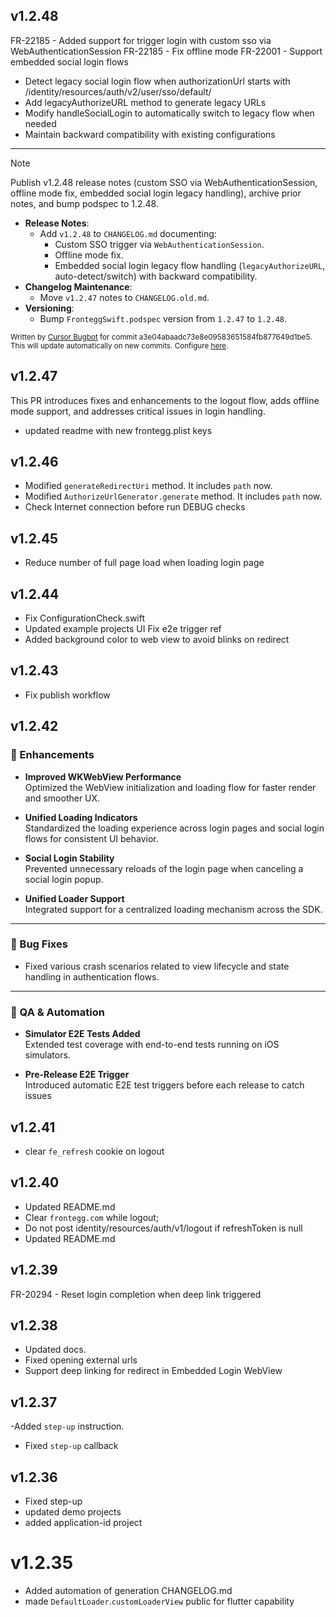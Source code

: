 ## v1.2.48
FR-22185 - Added support for trigger login with custom sso via WebAuthenticationSession
FR-22185 - Fix offline mode
FR-22001 - Support embedded social login flows
- Detect legacy social login flow when authorizationUrl starts with /identity/resources/auth/v2/user/sso/default/
- Add legacyAuthorizeURL method to generate legacy URLs
- Modify handleSocialLogin to automatically switch to legacy flow when needed
- Maintain backward compatibility with existing configurations

<!-- CURSOR_SUMMARY -->
---

> [!NOTE]
> Publish v1.2.48 release notes (custom SSO via WebAuthenticationSession, offline mode fix, embedded social login legacy handling), archive prior notes, and bump podspec to 1.2.48.
> 
> - **Release Notes**:
>   - Add `v1.2.48` to `CHANGELOG.md` documenting:
>     - Custom SSO trigger via `WebAuthenticationSession`.
>     - Offline mode fix.
>     - Embedded social login legacy flow handling (`legacyAuthorizeURL`, auto-detect/switch) with backward compatibility.
> - **Changelog Maintenance**:
>   - Move `v1.2.47` notes to `CHANGELOG.old.md`.
> - **Versioning**:
>   - Bump `FronteggSwift.podspec` version from `1.2.47` to `1.2.48`.
> 
> <sup>Written by [Cursor Bugbot](https://cursor.com/dashboard?tab=bugbot) for commit a3e04abaadc73e8e09583651584fb877649d1be5. This will update automatically on new commits. Configure [here](https://cursor.com/dashboard?tab=bugbot).</sup>
<!-- /CURSOR_SUMMARY -->

## v1.2.47
This PR introduces fixes and enhancements to the logout flow, adds offline mode support, and addresses critical issues in login handling.
- updated readme with new frontegg.plist keys

## v1.2.46
- Modified `generateRedirectUri` method. It includes `path` now.
- Modified `AuthorizeUrlGenerator.generate` method.  It includes `path` now.
- Check Internet connection before run DEBUG checks

## v1.2.45
- Reduce number of full page load when loading login page

## v1.2.44
- Fix ConfigurationCheck.swift
- Updated example projects UI
Fix e2e trigger ref
- Added background color to web view to avoid blinks on redirect 

## v1.2.43
- Fix publish workflow

## v1.2.42
### 🔧 Enhancements
- **Improved WKWebView Performance**  
  Optimized the WebView initialization and loading flow for faster render and smoother UX.

- **Unified Loading Indicators**  
  Standardized the loading experience across login pages and social login flows for consistent UI behavior.

- **Social Login Stability**  
  Prevented unnecessary reloads of the login page when canceling a social login popup.

- **Unified Loader Support**  
  Integrated support for a centralized loading mechanism across the SDK.

---

### 🐞 Bug Fixes
- Fixed various crash scenarios related to view lifecycle and state handling in authentication flows.

---

### 🧪 QA & Automation
- **Simulator E2E Tests Added**  
  Extended test coverage with end-to-end tests running on iOS simulators.

- **Pre-Release E2E Trigger**  
  Introduced automatic E2E test triggers before each release to catch issues

## v1.2.41
- clear `fe_refresh` cookie on logout 

## v1.2.40
- Updated README.md
- Clear `frontegg.com` while logout;
- Do not post identity/resources/auth/v1/logout if refreshToken is null
- Updated README.md

## v1.2.39
FR-20294 - Reset login completion when deep link triggered

## v1.2.38
- Updated docs.
- Fixed opening external urls
- Support deep linking for redirect in Embedded Login WebView

## v1.2.37
-Added `step-up` instruction.
- Fixed `step-up` callback

## v1.2.36
- Fixed step-up
- updated demo projects
- added application-id project

# v1.2.35
- Added automation of generation CHANGELOG.md
- made `DefaultLoader`.`customLoaderView` public for flutter capability
